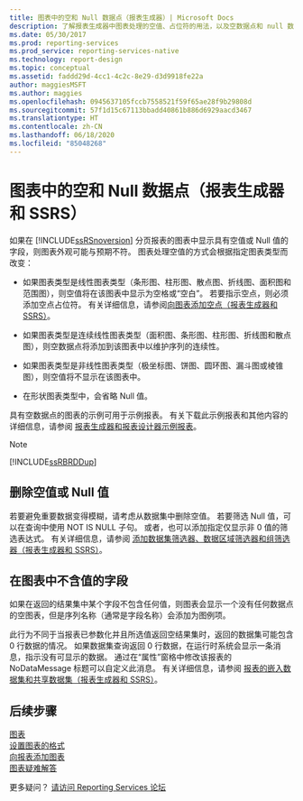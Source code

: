 ```yaml
---
title: 图表中的空和 Null 数据点（报表生成器）| Microsoft Docs
description: 了解报表生成器中图表处理的空值、占位符的用法，以及空数据点和 null 数据点的显示方式。
ms.date: 05/30/2017
ms.prod: reporting-services
ms.prod_service: reporting-services-native
ms.technology: report-design
ms.topic: conceptual
ms.assetid: faddd29d-4cc1-4c2c-8e29-d3d9918fe22a
author: maggiesMSFT
ms.author: maggies
ms.openlocfilehash: 0945637105fccb7558521f59f65ae28f9b29808d
ms.sourcegitcommit: 57f1d15c67113bbadd40861b886d6929aacd3467
ms.translationtype: HT
ms.contentlocale: zh-CN
ms.lasthandoff: 06/18/2020
ms.locfileid: "85048268"
---
```

# <a name="empty-and-null-data-points-in-charts-report-builder-and-ssrs"></a>图表中的空和 Null 数据点（报表生成器和 SSRS）

  如果在 [!INCLUDE[ssRSnoversion](../../includes/ssrsnoversion-md.md)] 分页报表的图表中显示具有空值或 Null 值的字段，则图表外观可能与预期不符。 图表处理空值的方式会根据指定图表类型而改变：  
  
-   如果图表类型是线性图表类型（条形图、柱形图、散点图、折线图、面积图和范围图），则空值将在该图表中显示为空格或“空白”。 若要指示空点，则必须添加空点占位符。 有关详细信息，请参阅[向图表添加空点（报表生成器和 SSRS）](../../reporting-services/report-design/add-empty-points-to-a-chart-report-builder-and-ssrs.md)。  
  
-   如果图表类型是连续线性图表类型（面积图、条形图、柱形图、折线图和散点图），则空数据点将添加到该图表中以维护序列的连续性。  
  
-   如果图表类型是非线性图表类型（极坐标图、饼图、圆环图、漏斗图或棱锥图），则空值将不显示在该图表中。  
  
-   在形状图表类型中，会省略 Null 值。  
  
 具有空数据点的图表的示例可用于示例报表。 有关下载此示例报表和其他内容的详细信息，请参阅 [报表生成器和报表设计器示例报表](https://go.microsoft.com/fwlink/?LinkId=198283)。  
  
> [!NOTE]  
>  [!INCLUDE[ssRBRDDup](../../includes/ssrbrddup-md.md)]  
  
## <a name="removing-empty-or-null-values"></a>删除空值或 Null 值  
 若要避免重要数据变得模糊，请考虑从数据集中删除空值。 若要筛选 Null 值，可以在查询中使用 NOT IS NULL 子句。 或者，也可以添加指定仅显示非 0 值的筛选表达式。 有关详细信息，请参阅 [添加数据集筛选器、数据区域筛选器和组筛选器（报表生成器和 SSRS）](../../reporting-services/report-design/add-dataset-filters-data-region-filters-and-group-filters.md)。  
  
## <a name="fields-with-no-values-in-a-chart"></a>在图表中不含值的字段  
 如果在返回的结果集中某个字段不包含任何值，则图表会显示一个没有任何数据点的空图表，但是序列名称（通常是字段名称）会添加为图例项。  
  
 此行为不同于当报表已参数化并且所选值返回空结果集时，返回的数据集可能包含 0 行数据的情况。 如果数据集查询返回 0 行数据，在运行时系统会显示一条消息，指示没有可显示的数据。 通过在“属性”窗格中修改该报表的 NoDataMessage 标题可以自定义此消息。 有关详细信息，请参阅 [报表的嵌入数据集和共享数据集（报表生成器和 SSRS）](../../reporting-services/report-data/report-embedded-datasets-and-shared-datasets-report-builder-and-ssrs.md)。  

## <a name="next-steps"></a>后续步骤

[图表](../../reporting-services/report-design/charts-report-builder-and-ssrs.md)   
[设置图表的格式](../../reporting-services/report-design/formatting-a-chart-report-builder-and-ssrs.md)   
[向报表添加图表](../../reporting-services/report-design/add-a-chart-to-a-report-report-builder-and-ssrs.md)   
[图表疑难解答](../../reporting-services/report-design/troubleshoot-charts-report-builder-and-ssrs.md)  

更多疑问？ [请访问 Reporting Services 论坛](https://go.microsoft.com/fwlink/?LinkId=620231)

